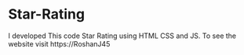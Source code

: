 # Star-Rating
I developed This code Star Rating using HTML CSS and JS. To see the website visit https://RoshanJ45
